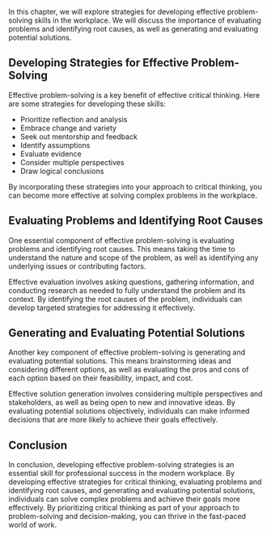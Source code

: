 
In this chapter, we will explore strategies for developing effective problem-solving skills in the workplace. We will discuss the importance of evaluating problems and identifying root causes, as well as generating and evaluating potential solutions.

Developing Strategies for Effective Problem-Solving
---------------------------------------------------

Effective problem-solving is a key benefit of effective critical thinking. Here are some strategies for developing these skills:

* Prioritize reflection and analysis
* Embrace change and variety
* Seek out mentorship and feedback
* Identify assumptions
* Evaluate evidence
* Consider multiple perspectives
* Draw logical conclusions

By incorporating these strategies into your approach to critical thinking, you can become more effective at solving complex problems in the workplace.

Evaluating Problems and Identifying Root Causes
-----------------------------------------------

One essential component of effective problem-solving is evaluating problems and identifying root causes. This means taking the time to understand the nature and scope of the problem, as well as identifying any underlying issues or contributing factors.

Effective evaluation involves asking questions, gathering information, and conducting research as needed to fully understand the problem and its context. By identifying the root causes of the problem, individuals can develop targeted strategies for addressing it effectively.

Generating and Evaluating Potential Solutions
---------------------------------------------

Another key component of effective problem-solving is generating and evaluating potential solutions. This means brainstorming ideas and considering different options, as well as evaluating the pros and cons of each option based on their feasibility, impact, and cost.

Effective solution generation involves considering multiple perspectives and stakeholders, as well as being open to new and innovative ideas. By evaluating potential solutions objectively, individuals can make informed decisions that are more likely to achieve their goals effectively.

Conclusion
----------

In conclusion, developing effective problem-solving strategies is an essential skill for professional success in the modern workplace. By developing effective strategies for critical thinking, evaluating problems and identifying root causes, and generating and evaluating potential solutions, individuals can solve complex problems and achieve their goals more effectively. By prioritizing critical thinking as part of your approach to problem-solving and decision-making, you can thrive in the fast-paced world of work.

